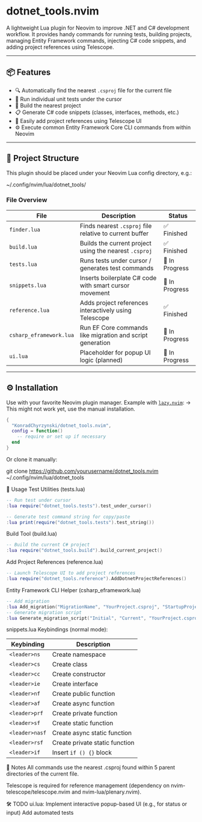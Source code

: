 # dotnet_tools.nvim

A lightweight Lua plugin for Neovim to improve .NET and C# development workflow. It provides handy commands for running tests, building projects, managing Entity Framework commands, injecting C# code snippets, and adding project references using Telescope.

---

## 📦 Features

- 🔍 Automatically find the nearest `.csproj` file for the current file
- 🧪 Run individual unit tests under the cursor
- 🔨 Build the nearest project
- 📋 Generate C# code snippets (classes, interfaces, methods, etc.)
- 🧰 Easily add project references using Telescope UI
- ⚙️ Execute common Entity Framework Core CLI commands from within Neovim

---

## 📁 Project Structure

This plugin should be placed under your Neovim Lua config directory, e.g.:

~/.config/nvim/lua/dotnet_tools/


### File Overview

| File                        | Description                                                  | Status         |
|-----------------------------|--------------------------------------------------------------|----------------|
| `finder.lua`                | Finds nearest `.csproj` file relative to current buffer      | ✅ Finished     |
| `build.lua`                 | Builds the current project using the nearest `.csproj`       | ✅ Finished     |
| `tests.lua`                 | Runs tests under cursor / generates test commands            | 🚧 In Progress    |
| `snippets.lua`              | Inserts boilerplate C# code with smart cursor movement       | 🚧 In Progress   |
| `reference.lua`             | Adds project references interactively using Telescope         | ✅ Finished     |
| `csharp_eframework.lua`     | Run EF Core commands like migration and script generation     | 🚧 In Progress  |
| `ui.lua`                    | Placeholder for popup UI logic (planned)                     | 🚧 In Progress |

---

## ⚙️ Installation

Use with your favorite Neovim plugin manager. Example with [`lazy.nvim`](https://github.com/folke/lazy.nvim): -> This might not work yet, use the manual installation.

```lua
{
  "KonradChyrzynski/dotnet_tools.nvim",
  config = function()
    -- require or set up if necessary
  end
}
```

Or clone it manually:

git clone https://github.com/yourusername/dotnet_tools.nvim ~/.config/nvim/lua/dotnet_tools

🚀 Usage
Test Utilities (tests.lua)

```lua
-- Run test under cursor
:lua require("dotnet_tools.tests").test_under_cursor()

-- Generate test command string for copy/paste
:lua print(require("dotnet_tools.tests").test_string())
```
Build Tool (build.lua)
```lua
-- Build the current C# project
:lua require("dotnet_tools.build").build_current_project()
```
Add Project References (reference.lua)
```lua
-- Launch Telescope UI to add project references
:lua require("dotnet_tools.reference").AddDotnetProjectReferences()
```
Entity Framework CLI Helper (csharp_eframework.lua)
```lua
-- Add migration
:lua Add_migration("MigrationName", "YourProject.csproj", "StartupProject.csproj", "Migrations/")
-- Generate migration script
:lua Generate_migration_script("Initial", "Current", "YourProject.csproj", "StartupProject.csproj", "Scripts/")
```
snippets.lua
Keybindings (normal mode):

| Keybinding    | Description                 |
|---------------|-----------------------------|
| `<leader>ns`  | Create namespace            |
| `<leader>cs`  | Create class                |
| `<leader>cc`  | Create constructor          |
| `<leader>ie`  | Create interface            |
| `<leader>nf`  | Create public function      |
| `<leader>af`  | Create async function       |
| `<leader>prf` | Create private function     |
| `<leader>sf`  | Create static function      |
| `<leader>nasf`| Create async static function|
| `<leader>rsf` | Create private static function |
| `<leader>if`  | Insert `if () {}` block     |

📌 Notes
All commands use the nearest .csproj found within 5 parent directories of the current file.

Telescope is required for reference management (dependency on nvim-telescope/telescope.nvim and nvim-lua/plenary.nvim).

🛠 TODO
 ui.lua: Implement interactive popup-based UI (e.g., for status or input)
 Add automated tests
